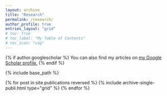```yaml
---
layout: archive
title: "Research"
permalink: /research/
author_profile: true
entries_layout: "grid"
# toc: true
# toc_label: "My Table of Contents"
# toc_icon: "cog"
---
```


<!-- {% include toc %} -->

{% if author.googlescholar %}
  You can also find my articles on <u><a href="{{author.googlescholar}}">my Google Scholar profile</a>.</u>
{% endif %}

{% include base_path %}

{% for post in site.publications reversed %}
  {% include archive-single-publi.html type="grid" %}
{% endfor %}
